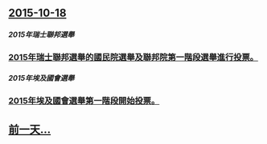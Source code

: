 ## [2015-10-18](/zh/news/2015/10/18/index.md)

##### 2015年瑞士聯邦選舉
### [2015年瑞士聯邦選舉的國民院選舉及聯邦院第一階段選舉進行投票。 ](/zh/news/2015/10/18/2015年瑞士聯邦選舉的國民院選舉及聯邦院第一階段選舉進行投票.md)
##### 2015年埃及國會選舉
### [2015年埃及國會選舉第一階段開始投票。 ](/zh/news/2015/10/18/2015年埃及國會選舉第一階段開始投票.md)
## [前一天...](/zh/news/2015/10/17/index.md)


